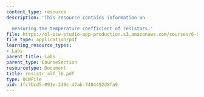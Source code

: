```yaml
---
content_type: resource
description: 'This resource contains information on

  measuring the temperature coefficient of resistors.'
file: https://ol-ocw-studio-app-production.s3.amazonaws.com/courses/6-071j-introduction-to-electronics-signals-and-measurement-spring-2006/1fc7bcd5091e339c47ab7484492d8fa9_resistr_alf_lb.pdf
file_type: application/pdf
learning_resource_types:
- Labs
parent_title: Labs
parent_type: CourseSection
resourcetype: Document
title: resistr_alf_lb.pdf
type: OCWFile
uid: 1fc7bcd5-091e-339c-47ab-7484492d8fa9
---
```

